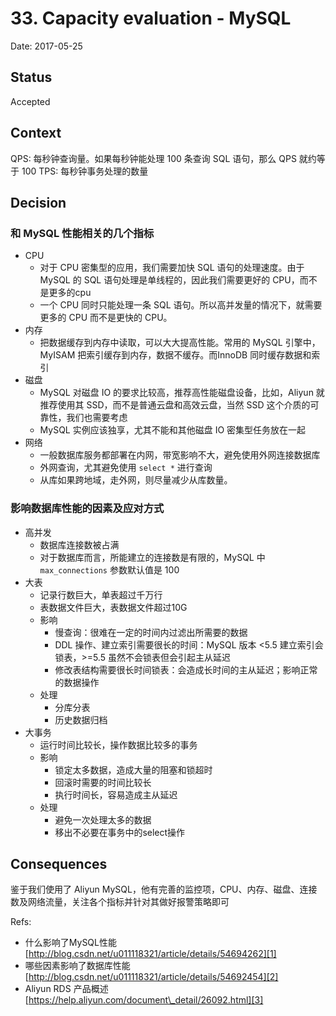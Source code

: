 # 33. Capacity evaluation - MySQL

Date: 2017-05-25

## Status

Accepted

## Context

QPS: 每秒钟查询量。如果每秒钟能处理 100 条查询 SQL 语句，那么 QPS 就约等于 100
TPS: 每秒钟事务处理的数量

## Decision

### 和 MySQL 性能相关的几个指标

* CPU
	* 对于 CPU 密集型的应用，我们需要加快 SQL 语句的处理速度。由于MySQL 的 SQL 语句处理是单线程的，因此我们需要更好的 CPU，而不是更多的cpu
	* 一个 CPU 同时只能处理一条 SQL 语句。所以高并发量的情况下，就需要更多的 CPU 而不是更快的 CPU。
* 内存
	* 把数据缓存到内存中读取，可以大大提高性能。常用的 MySQL 引擎中，MyISAM 把索引缓存到内存，数据不缓存。而InnoDB 同时缓存数据和索引
* 磁盘
	* MySQL 对磁盘 IO 的要求比较高，推荐高性能磁盘设备，比如，Aliyun 就推荐使用其 SSD，而不是普通云盘和高效云盘，当然 SSD 这个介质的可靠性，我们也需要考虑
	* MySQL 实例应该独享，尤其不能和其他磁盘 IO 密集型任务放在一起
* 网络
	* 一般数据库服务都部署在内网，带宽影响不大，避免使用外网连接数据库
	* 外网查询，尤其避免使用 `select *` 进行查询
	* 从库如果跨地域，走外网，则尽量减少从库数量。

### 影响数据库性能的因素及应对方式

* 高并发
	* 数据库连接数被占满
	* 对于数据库而言，所能建立的连接数是有限的，MySQL 中`max_connections` 参数默认值是 100
* 大表
	* 记录行数巨大，单表超过千万行
	* 表数据文件巨大，表数据文件超过10G
	* 影响
		* 慢查询：很难在一定的时间内过滤出所需要的数据
		* DDL 操作、建立索引需要很长的时间：MySQL 版本 \<5.5 建立索引会锁表，\>=5.5 虽然不会锁表但会引起主从延迟
		* 修改表结构需要很长时间锁表：会造成长时间的主从延迟；影响正常的数据操作
	* 处理
		* 分库分表
		* 历史数据归档
* 大事务
	* 运行时间比较长，操作数据比较多的事务
	* 影响
		* 锁定太多数据，造成大量的阻塞和锁超时
		* 回滚时需要的时间比较长
		* 执行时间长，容易造成主从延迟
	* 处理
		* 避免一次处理太多的数据
		* 移出不必要在事务中的select操作

## Consequences

鉴于我们使用了 Aliyun MySQL，他有完善的监控项，CPU、内存、磁盘、连接数及网络流量，关注各个指标并针对其做好报警策略即可

Refs:

* 什么影响了MySQL性能 [http://blog.csdn.net/u011118321/article/details/54694262][1]
* 哪些因素影响了数据库性能 [http://blog.csdn.net/u011118321/article/details/54692454][2]
* Aliyun RDS 产品概述 [https://help.aliyun.com/document\_detail/26092.html][3]

[1]:	http://blog.csdn.net/u011118321/article/details/54694262
[2]:	http://blog.csdn.net/u011118321/article/details/54692454
[3]:	https://help.aliyun.com/document_detail/26092.html